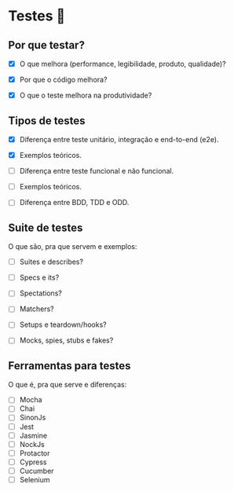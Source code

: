 # Testes :penguin:

## Por que testar?
- [x] O que melhora (performance, legibilidade, produto, qualidade)?
- [x] Por que o código melhora?
- [x] O que o teste melhora na produtividade?


## Tipos de testes
- [x] Diferença entre teste unitário, integração e end-to-end (e2e).
- [x] Exemplos teóricos.
- [ ] Diferença entre teste funcional e não funcional.
- [ ] Exemplos teóricos.
- [ ] Diferença entre BDD, TDD e ODD.


## Suite de testes

O que são, pra que servem e exemplos:

- [ ] Suites e describes?
- [ ] Specs e its?
- [ ] Spectations?
- [ ] Matchers?
- [ ] Setups e teardown/hooks?
- [ ] Mocks, spies, stubs e fakes?


## Ferramentas para testes

O que é, pra que serve e diferenças:

- [ ] Mocha
- [ ] Chai
- [ ] SinonJs
- [ ] Jest
- [ ] Jasmine
- [ ] NockJs
- [ ] Protactor
- [ ] Cypress
- [ ] Cucumber
- [ ] Selenium
